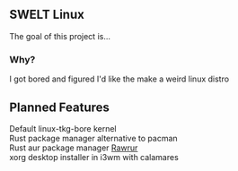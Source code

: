 ## SWELT Linux
The goal of this project is...

### Why?
I got bored and figured I'd like the make a weird linux distro

## Planned Features
Default linux-tkg-bore kernel<br>
Rust package manager alternative to pacman<br>
Rust aur package manager [Rawrur](https://github.com/realmrcactus/Rawrur)<br>
xorg desktop installer in i3wm with calamares<br>
